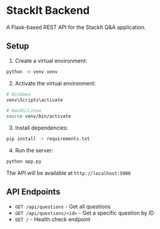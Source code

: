 # StackIt Backend

A Flask-based REST API for the StackIt Q&A application.

## Setup

1. Create a virtual environment:
```bash
python -m venv venv
```

2. Activate the virtual environment:
```bash
# Windows
venv\Scripts\activate

# macOS/Linux
source venv/bin/activate
```

3. Install dependencies:
```bash
pip install -r requirements.txt
```

4. Run the server:
```bash
python app.py
```

The API will be available at `http://localhost:5000`

## API Endpoints

- `GET /api/questions` - Get all questions
- `GET /api/questions/<id>` - Get a specific question by ID
- `GET /` - Health check endpoint
